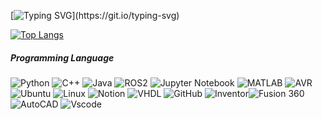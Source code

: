[![Typing SVG](https://readme-typing-svg.demolab.com?font=Fira+Code&pause=1000&width=435&lines=Hello%2C+my+name+is+Hyunjun+Kim;I+am+currently+majoring+in+Robotics;Welcome+to+my+repository!)](https://git.io/typing-svg)

[![Top Langs](https://github-readme-stats.vercel.app/api/top-langs/?username=Rla-GusWns&layout=compact)](https://github.com/anuraghazra/github-readme-stats)

##### Programming Language

![Python](https://img.shields.io/badge/Python-3776AB?style=for-the-badge&logo=python&logoColor=white)
![C++](https://img.shields.io/badge/C%2B%2B-00599C?style=for-the-badge&logo=c%2B%2B&logoColor=white) 
![Java](https://img.shields.io/badge/Java-ED8B00?style=for-the-badge&logo=openjdk&logoColor=white)
![ROS2](https://img.shields.io/badge/ROS2-22314E?style=for-the-badge&logo=ros&logoColor=white)
![Jupyter Notebook](https://img.shields.io/badge/Jupyter%20Notebook-F37626?style=for-the-badge&logo=jupyter&logoColor=white)
![MATLAB](https://img.shields.io/badge/MATLAB-0076A8?style=for-the-badge&logo=mathworks&logoColor=white&logo=https%3A%2F%2Fgithub.com%2Fuser-attachments%2Fassets%2Fea42cd8b-cf47-4502-96ca-0693d8cbfe8f)
![AVR](https://img.shields.io/badge/AVR-0D76A8?style=for-the-badge&logoColor=white)
![Ubuntu](https://img.shields.io/badge/Ubuntu-E95420?style=for-the-badge&logo=ubuntu&logoColor=white)
![Linux](https://img.shields.io/badge/Linux-FCC624?style=for-the-badge&logo=linux&logoColor=black)
![Notion](https://img.shields.io/badge/Notion-000000?style=for-the-badge&logo=notion&logoColor=white)
![VHDL](https://img.shields.io/badge/VHDL-32CD32?style=for-the-badge&logoColor=white)
![GitHub](https://img.shields.io/badge/GitHub-100000?style=for-the-badge&logo=github&logoColor=white)
![Inventor](https://img.shields.io/badge/Inventor-000000?style=for-the-badge&logo=autodesk&logoColor=white)![Fusion 360](https://img.shields.io/badge/Fusion%20360-F58536?style=for-the-badge&logo=autodesk&logoColor=white)
![AutoCAD](https://img.shields.io/badge/AutoCAD-D10000?style=for-the-badge&logo=autodesk&logoColor=white)
![Vscode](https://img.shields.io/badge/VSCode-2C2C32.svg?style=for-the-badge&logo=visual-studio-code&logoColor=22ABF3)






